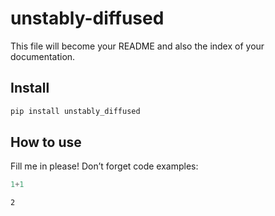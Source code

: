 unstably-diffused
================

<!-- WARNING: THIS FILE WAS AUTOGENERATED! DO NOT EDIT! -->

This file will become your README and also the index of your
documentation.

## Install

``` sh
pip install unstably_diffused
```

## How to use

Fill me in please! Don’t forget code examples:

``` python
1+1
```

    2
